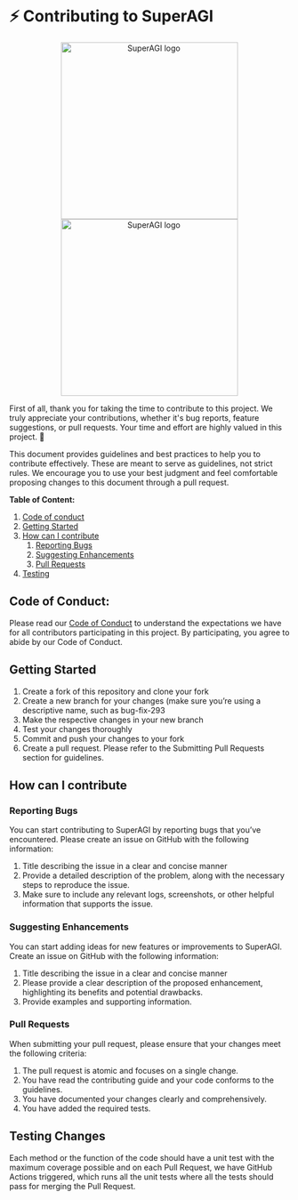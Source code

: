 #  ⚡ Contributing to SuperAGI
<p align="center">
  <a href="https://superagi.com//#gh-light-mode-only">
    <img src="https://superagi.com/wp-content/uploads/2023/05/Logo-dark.svg" width="318px" alt="SuperAGI logo" />
  </a>
  <a href="https://superagi.com//#gh-dark-mode-only">
    <img src="https://superagi.com/wp-content/uploads/2023/05/Logo-light.svg" width="318px" alt="SuperAGI logo" />
  </a>
</p>

First of all, thank you for taking the time to contribute to this project. We truly appreciate your contributions, whether it's bug reports, feature suggestions, or pull requests. Your time and effort are highly valued in this project. 🚀

This document provides guidelines and best practices to help you to contribute effectively. These are meant to serve as guidelines, not strict rules. We encourage you to use your best judgment and feel comfortable proposing changes to this document through a pull request.

**********************************Table of Content:********************************** 
1. [Code of conduct](https://github.com/TransformerOptimus/SuperAGI/blob/CONTRIBUTING.md#code-of-conduct) 
2. [Getting Started](https://github.com/TransformerOptimus/SuperAGI/blob/CONTRIBUTING.md#getting-started)
3. [How can I contribute](https://github.com/TransformerOptimus/SuperAGI/blob/CONTRIBUTING.md#getting-started)
    1. [Reporting Bugs](https://github.com/TransformerOptimus/SuperAGI/blob/CONTRIBUTING.md#reporting-bugs)
    2. [Suggesting Enhancements](https://github.com/TransformerOptimus/SuperAGI/blob/CONTRIBUTING.md#suggesting-enhancements)
    3. [Pull Requests](https://github.com/TransformerOptimus/SuperAGI/blob/CONTRIBUTING.md#pull-requests)
4. [Testing](https://github.com/TransformerOptimus/SuperAGI/blob/CONTRIBUTING.md#testing-changes)

## Code of Conduct:

Please read our [Code of Conduct](https://github.com/TransformerOptimus/SuperAGI/blob/main/CODE_OF_CONDUCT.md) to understand the expectations we have for all contributors participating in this project. By participating, you agree to abide by our Code of Conduct.

## Getting Started

1. Create a fork of this repository and clone your fork
2. Create a new branch for your changes (make sure you’re using a descriptive name, such as bug-fix-293
3. Make the respective changes in your new branch
4. Test your changes thoroughly 
5. Commit and push your changes to your fork
6. Create a pull request. Please refer to the Submitting Pull Requests section for guidelines.

## How can I contribute
 
### Reporting Bugs

You can start contributing to SuperAGI by reporting bugs that you’ve encountered. Please create an issue on GitHub with the following information:

1. Title describing the issue in a clear and concise manner
2. Provide a detailed description of the problem, along with the necessary steps to reproduce the issue.
3. Make sure to include any relevant logs, screenshots, or other helpful information that supports the issue.

### Suggesting Enhancements

You can start adding ideas for new features or improvements to SuperAGI. Create an issue on GitHub with the following information: 

1. Title describing the issue in a clear and concise manner
2. Please provide a clear description of the proposed enhancement, highlighting its benefits and potential drawbacks.
3. Provide examples and supporting information.

### Pull Requests

When submitting your pull request, please ensure that your changes meet the following criteria: 

1.  The pull request is atomic and focuses on a single change.
2.  You have read the contributing guide and your code conforms to the guidelines.
3.  You have documented your changes clearly and comprehensively.
4.  You have added the required tests.

## Testing Changes

Each method or the function of the code should have a unit test with the maximum coverage possible and on each Pull Request, we have GitHub Actions triggered, which
runs all the unit tests where all the tests should pass for merging the Pull Request. 
